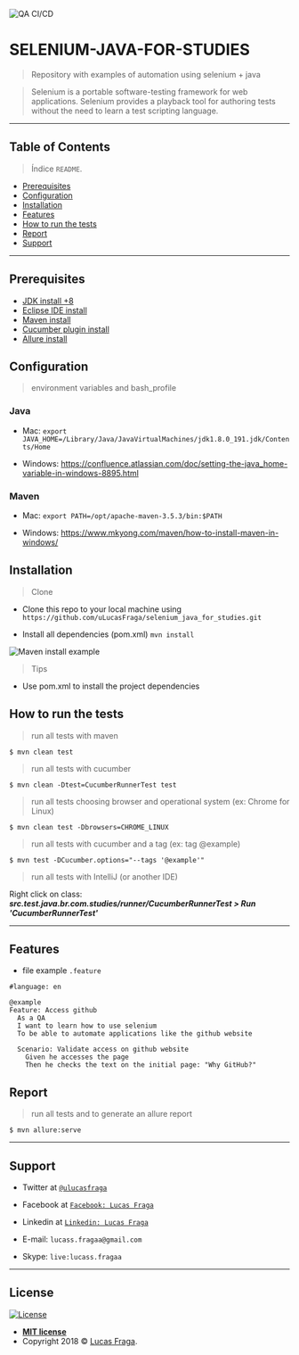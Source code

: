 ![QA CI/CD](https://github.com/uLucasFraga/selenium_java_for_studies/workflows/QA%20CI/CD/badge.svg)

# SELENIUM-JAVA-FOR-STUDIES

> Repository with examples of automation using selenium + java

> Selenium is a portable software-testing framework for web applications. Selenium provides a playback tool for authoring tests without the need to learn a test scripting language.

---

## Table of Contents

> Índice `README`.

- [Prerequisites](#prerequisites)
- [Configuration](#configuration)
- [Installation](#installation)
- [Features](#features)
- [How to run the tests](#how-to-run-the-tests)
- [Report](#report)
- [Support](#support)

---

## Prerequisites

- [JDK install +8](https://www.oracle.com/technetwork/java/javase/downloads/index.html)
- [Eclipse IDE install](http://www.eclipse.org/downloads/)
- [Maven install](https://maven.apache.org/install.html)
- [Cucumber plugin install](http://toolsqa.com/cucumber/install-cucumber-eclipse-plugin/)
- [Allure install](https://docs.qameta.io/allure/#_installing_a_commandline)


## Configuration
> environment variables and bash_profile

### Java
- Mac:
`export JAVA_HOME=/Library/Java/JavaVirtualMachines/jdk1.8.0_191.jdk/Contents/Home`

- Windows:
https://confluence.atlassian.com/doc/setting-the-java_home-variable-in-windows-8895.html

### Maven
- Mac:
`export PATH=/opt/apache-maven-3.5.3/bin:$PATH`

- Windows:
https://www.mkyong.com/maven/how-to-install-maven-in-windows/

## Installation

> Clone
- Clone this repo to your local machine using `https://github.com/uLucasFraga/selenium_java_for_studies.git`

- Install all dependencies (pom.xml)
`mvn install`

![Maven install example](http://g.recordit.co/vCNaZgadVu.gif)

> Tips

- Use pom.xml to install the project dependencies


## How to run the tests

> run all tests with maven

```shell
$ mvn clean test
```

> run all tests with cucumber

```shell
$ mvn clean -Dtest=CucumberRunnerTest test
```

> run all tests choosing browser and operational system (ex: Chrome for Linux)

```shell
$ mvn clean test -Dbrowsers=CHROME_LINUX
```

> run all tests with cucumber and a tag (ex: tag @example)

```shell
$ mvn test -DCucumber.options="--tags '@example'"
```


> run all tests with IntelliJ (or another IDE)

Right click on class: **_src.test.java.br.com.studies/runner/CucumberRunnerTest > Run 'CucumberRunnerTest'_**

---

## Features
- file example `.feature`

```gherkin
#language: en

@example
Feature: Access github
  As a QA
  I want to learn how to use selenium
  To be able to automate applications like the github website

  Scenario: Validate access on github website
    Given he accesses the page
    Then he checks the text on the initial page: "Why GitHub?"
```

## Report

> run all tests and to generate an allure report

```shell
$ mvn allure:serve
```

---

## Support

- Twitter at <a href="https://twitter.com/uLucasFraga" target="_blank">`@ulucasfraga`</a>
- Facebook at <a href="https://www.facebook.com/lucass.fragaa" target="_blank">`Facebook: Lucas Fraga`</a>
- Linkedin at <a href="https://www.linkedin.com/in/ulucasfraga" target="_blank">`Linkedin: Lucas Fraga`</a>

- E-mail: `lucass.fragaa@gmail.com`
- Skype: `live:lucass.fragaa`

---

## License

[![License](http://img.shields.io/:license-mit-blue.svg?style=flat-square)](http://badges.mit-license.org)

- **[MIT license](http://opensource.org/licenses/mit-license.php)**
- Copyright 2018 © <a href="https://www.linkedin.com/in/ulucasfraga" target="_blank">Lucas Fraga</a>.
